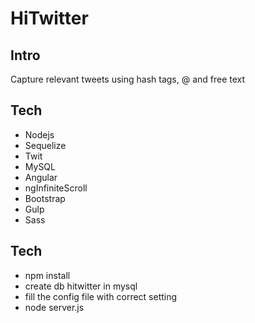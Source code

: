 HiTwitter
====

Intro
--------
Capture relevant tweets using hash tags, @ and free text

Tech
--------
- Nodejs
- Sequelize
- Twit
- MySQL
- Angular
- ngInfiniteScroll
- Bootstrap
- Gulp
- Sass


Tech
--------
- npm install
- create db hitwitter in mysql
- fill the config file with correct setting
- node server.js